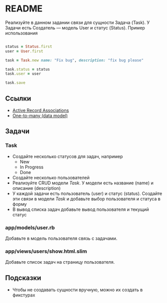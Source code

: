 # README

Реализуйте в данном задании связи для сущности Задача (Task). У Задачи есть Создатель — модель User и статус (Status). Пример использования

```ruby

status = Status.first
user = User.first

task = Task.new name: "Fix bug", description: "fix bug please"

task.status = status
task.user = user

task.save
```

## Ссылки

* [Active Record Associations](https://guides.rubyonrails.org/association_basics.html)
* [One-to-many (data model)](https://en.wikipedia.org/wiki/One-to-many_(data_model))

## Задачи

### Task

* Создайте несколько статусов для задач, например
  * New
  * In Progress
  * Done
* Создайте несколько пользователей
* Реализуйте CRUD модели *Task*. У модели есть название (name) и описание (description)
* У каждой задачи есть пользователь (user) и статус (status). Создайте эти связи в модели *Task* и добавьте выбор пользователя и статуса в форму
* В вывод списка задач добавьте вывод пользователя и  текущий статус

### app/models/user.rb

Добавьте в модель пользователя связь с задачами.

### app/views/users/show.html.slim

Добавьте список задач на страницу пользователя.

## Подсказки

* Чтобы не создавать сущности вручную, можно их создать в фикстурах
